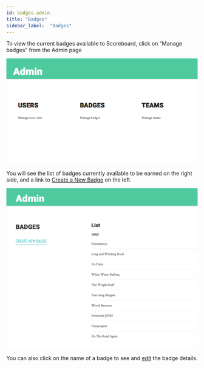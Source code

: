 ```yaml
---
id: badges-admin
title: "Badges"
sidebar_label:  "Badges"
---
```


To view the current badges available to Scoreboard, click on “Manage badges” from the Admin page

![Admin Panel](../assets/AdminPanel.png)

You will see the list of badges currently available to be earned on the right side, and a link to [Create a New Badge](create-badge.md) on the left.

![Badge List](../assets/BadgeList.png)

You can also click on the name of a badge to see and [edit](edit-badge.md) the badge details.
